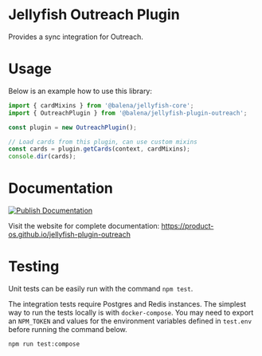 # Jellyfish Outreach Plugin

Provides a sync integration for Outreach.

# Usage

Below is an example how to use this library:

```js
import { cardMixins } from '@balena/jellyfish-core';
import { OutreachPlugin } from '@balena/jellyfish-plugin-outreach';

const plugin = new OutreachPlugin();

// Load cards from this plugin, can use custom mixins
const cards = plugin.getCards(context, cardMixins);
console.dir(cards);
```

# Documentation

[![Publish Documentation](https://github.com/product-os/jellyfish-plugin-outreach/actions/workflows/publish-docs.yml/badge.svg)](https://github.com/product-os/jellyfish-plugin-outreach/actions/workflows/publish-docs.yml)

Visit the website for complete documentation: https://product-os.github.io/jellyfish-plugin-outreach

# Testing

Unit tests can be easily run with the command `npm test`.

The integration tests require Postgres and Redis instances. The simplest way to run the tests locally is with `docker-compose`.
You may need to export an `NPM_TOKEN` and values for the environment variables defined in `test.env` before running the command below.

```
npm run test:compose
```
